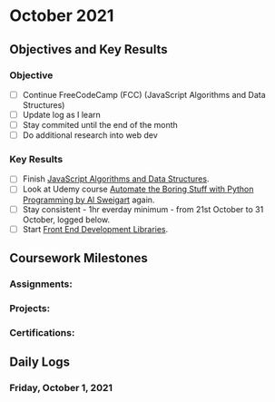 # October 2021

## Objectives and Key Results

### Objective
- [ ] Continue FreeCodeCamp (FCC) (JavaScript Algorithms and Data Structures)
- [ ] Update log as I learn
- [ ] Stay commited until the end of the month
- [ ] Do additional research into web dev

### Key Results
- [ ] Finish [JavaScript Algorithms and Data Structures](https://www.freecodecamp.org/learn/javascript-algorithms-and-data-structures/).
- [ ] Look at Udemy course [Automate the Boring Stuff with Python Programming by Al Sweigart](https://www.udemy.com/course/automate/) again.
- [ ] Stay consistent - 1hr everday minimum - from 21st October to 31 October, logged below.
- [ ] Start [Front End Development Libraries](https://www.freecodecamp.org/learn/front-end-development-libraries/).

## Coursework Milestones

### Assignments:
<!-- - FCC - Completed course sections:
  - Basic HTML & HTML 5
  - Basic CSS
  - Applied Visual Design - See code dump [here](https://github.com/mjll-codes/learning-tracker/tree/main/code-dump/applied-visual-design)
  - Applied Accessibility - See code dump [here](https://github.com/mjll-codes/learning-tracker/tree/main/code-dump/applied-accessibility)
  - Responsive Web Design Principles - See code dump [here](https://github.com/mjll-codes/learning-tracker/tree/main/code-dump/responsive-web-design-principles)
  - CSS Flexbox - See code dump [here](https://github.com/mjll-codes/learning-tracker/tree/main/code-dump/css-flex-box)
  - CSS Grid - See code dump [here](https://github.com/mjll-codes/learning-tracker/tree/main/code-dump/css-grid) -->

### Projects:
<!--- - HTML/CSS:
  - Tribute Page- [view on CodePen here](https://codepen.io/mjll-codes/pen/bGRjZyJ)
  - Survey Page - [view on CodePen here](https://codepen.io/mjll-codes/pen/XWgPYyo)
  - Product Landing Page - [view on CodePen here](https://codepen.io/mjll-codes/pen/xxraJWV)
  - Technical Documentation Page - [view on CodePen here](https://codepen.io/mjll-codes/pen/jOweGPr) (CSS styling borrowed from sample, more upskilling required)
  - Personal Portfolio Page - [view on CodePen here](https://codepen.io/mjll-codes/pen/dyRgxGW) -->

### Certifications:
<!--- - FCC: Responsive Web Design - [see certification here](https://www.freecodecamp.org/certification/mjll/responsive-web-design) -->
  
## Daily Logs
  

### Friday, October 1, 2021
<!--  - Continued JavaScript Algorithms and Data Structures
    - 72% into Basic Javascript
  - When creating the card counting game, I thought my code would also work - though it's hard to tell when the only solution was theirs. They used Switch & Case which I should have guessed and found slightly less intuitive.
    
    
    Subject | Mistake
    --- | ---
    Switch & Case | Used 'console.log()' instead of 'answer =' for result
    Switch & Case | Missed the 'break' statement after case & answer
    Switch & Case | Minor typos, missing close brace, etc
    Switch & Case | Used a semicolon after a 'case' statement instead of a colon
    Boolean values | Misread the sample data
    Boolean values | 'Undefined' doesn't go in a string; didn't use the 'II' function attempted to streamline with 'abTest < 0' instead of 'a < 0 II b < 0'; forgot to use curly braces to open 'if' statement
    Card Counting Project | Got the format totally wrong, this was [my solution](https://github.com/mjll-codes/learning-tracker/tree/main/learning-outcomes/cc.js)
    
    
    
 
 TODAYS HOURS:   1 hour  26 mins -->
